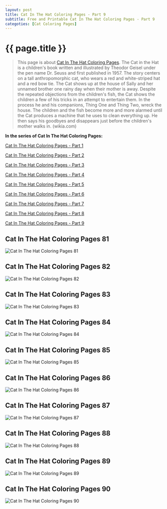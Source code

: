 ```yaml
---
layout: post
title: Cat In The Hat Coloring Pages - Part 9
subtitle: Free and Printable Cat In The Hat Coloring Pages - Part 9
categoties: [Cat Coloring Pages]
---
```

{{ page.title }}
================
> This page is about [Cat In The Hat Coloring Pages](https://hoanghabelle.github.io/). The Cat in the Hat is a children's book written and illustrated by Theodor Geisel under the pen name Dr. Seuss and first published in 1957. The story centers on a tall anthropomorphic cat, who wears a red and white-striped hat and a red bow tie. The Cat shows up at the house of Sally and her unnamed brother one rainy day when their mother is away. Despite the repeated objections from the children's fish, the Cat shows the children a few of his tricks in an attempt to entertain them. In the process he and his companions, Thing One and Thing Two, wreck the house. The children and the fish become more and more alarmed until the Cat produces a machine that he uses to clean everything up. He then says his goodbyes and disappears just before the children's mother walks in. (wikia.com)

**In the series of Cat In The Hat Coloring Pages:**

[Cat In The Hat Coloring Pages - Part 1](https://hoanghabelle.github.io/2017/11/06/Cat-In-The-Hat-Coloring-Pages-part-1.html)

[Cat In The Hat Coloring Pages - Part 2](https://hoanghabelle.github.io/2017/11/06/Cat-In-The-Hat-Coloring-Pages-part-2.html)

[Cat In The Hat Coloring Pages - Part 3](https://hoanghabelle.github.io/2017/11/06/Cat-In-The-Hat-Coloring-Pages-part-3.html)

[Cat In The Hat Coloring Pages - Part 4](https://hoanghabelle.github.io/2017/11/06/Cat-In-The-Hat-Coloring-Pages-part-4.html)

[Cat In The Hat Coloring Pages - Part 5](https://hoanghabelle.github.io/2017/11/06/Cat-In-The-Hat-Coloring-Pages-part-5.html)

[Cat In The Hat Coloring Pages - Part 6](https://hoanghabelle.github.io/2017/11/06/Cat-In-The-Hat-Coloring-Pages-part-6.html)

[Cat In The Hat Coloring Pages - Part 7](https://hoanghabelle.github.io/2017/11/06/Cat-In-The-Hat-Coloring-Pages-part-7.html)

[Cat In The Hat Coloring Pages - Part 8](https://hoanghabelle.github.io/2017/11/06/Cat-In-The-Hat-Coloring-Pages-part-8.html)

[Cat In The Hat Coloring Pages - Part 9](https://hoanghabelle.github.io/2017/11/06/Cat-In-The-Hat-Coloring-Pages-part-9.html)

## Cat In The Hat Coloring Pages 81
![Cat In The Hat Coloring Pages 81](https://hoanghabelle.github.io/img/Cat-In-The-Hat-Coloring-Pages%20(81).jpg "Cat In The Hat Coloring Pages 81")

## Cat In The Hat Coloring Pages 82
![Cat In The Hat Coloring Pages 82](https://hoanghabelle.github.io/img/Cat-In-The-Hat-Coloring-Pages%20(82).jpg "Cat In The Hat Coloring Pages 82")

## Cat In The Hat Coloring Pages 83
![Cat In The Hat Coloring Pages 83](https://hoanghabelle.github.io/img/Cat-In-The-Hat-Coloring-Pages%20(83).jpg "Cat In The Hat Coloring Pages 83")

## Cat In The Hat Coloring Pages 84
![Cat In The Hat Coloring Pages 84](https://hoanghabelle.github.io/img/Cat-In-The-Hat-Coloring-Pages%20(84).jpg "Cat In The Hat Coloring Pages 84")

<script async src="//pagead2.googlesyndication.com/pagead/js/adsbygoogle.js"></script><ins class="adsbygoogle" style="display:block" data-ad-format="fluid" data-ad-layout-key="-8i+1w-dq+e9+ft" data-ad-client="ca-pub-6753140515841889" data-ad-slot="6190446671"></ins> <script> (adsbygoogle = window.adsbygoogle || []).push({}); </script>

## Cat In The Hat Coloring Pages 85
![Cat In The Hat Coloring Pages 85](https://hoanghabelle.github.io/img/Cat-In-The-Hat-Coloring-Pages%20(85).jpg "Cat In The Hat Coloring Pages 85")

## Cat In The Hat Coloring Pages 86
![Cat In The Hat Coloring Pages 86](https://hoanghabelle.github.io/img/Cat-In-The-Hat-Coloring-Pages%20(86).jpg "Cat In The Hat Coloring Pages 86")

## Cat In The Hat Coloring Pages 87
![Cat In The Hat Coloring Pages 87](https://hoanghabelle.github.io/img/Cat-In-The-Hat-Coloring-Pages%20(87).jpg "Cat In The Hat Coloring Pages 87")

## Cat In The Hat Coloring Pages 88
![Cat In The Hat Coloring Pages 88](https://hoanghabelle.github.io/img/Cat-In-The-Hat-Coloring-Pages%20(88).jpg "Cat In The Hat Coloring Pages 88")

<script async src="//pagead2.googlesyndication.com/pagead/js/adsbygoogle.js"></script><ins class="adsbygoogle" style="display:block" data-ad-format="fluid" data-ad-layout-key="-8i+1w-dq+e9+ft" data-ad-client="ca-pub-6753140515841889" data-ad-slot="6190446671"></ins> <script> (adsbygoogle = window.adsbygoogle || []).push({}); </script>

## Cat In The Hat Coloring Pages 89
![Cat In The Hat Coloring Pages 89](https://hoanghabelle.github.io/img/Cat-In-The-Hat-Coloring-Pages%20(89).jpg "Cat In The Hat Coloring Pages 89")

## Cat In The Hat Coloring Pages 90
![Cat In The Hat Coloring Pages 90](https://hoanghabelle.github.io/img/Cat-In-The-Hat-Coloring-Pages%20(90).jpg "Cat In The Hat Coloring Pages 90")

